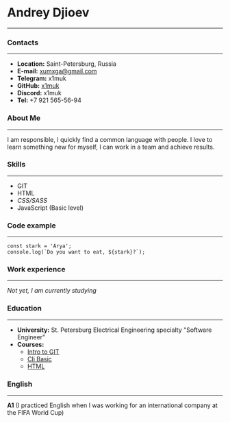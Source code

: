 
# Andrey Djioev


********************


### Contacts
********************
* **Location:** Saint-Petersburg, Russia
* **E-mail:** xumxga@gmail.com
* **Telegram:** x1muk
* **GitHub:** [x1muk](https://github.com/x1muk)
* **Discord:** x1muk
* **Tel:** +7 921 565-56-94


### About Me
********************
I am responsible, I quickly find a common language with people. 
I love to learn something new for myself, I can work in a team and achieve results.


### Skills
********************
* GIT
* HTML
* *CSS/SASS*
* JavaScript (Basic level)


### Code example
********************
```
const stark = 'Arya';
console.log(`Do you want to eat, ${stark}?`);
```


### Work experience
********************
*Not yet, I am currently studying*


### Education
********************
* **University:** St. Petersburg Electrical Engineering specialty "Software Engineer"
* **Courses:**
    + [Intro to GIT](https://ru.hexlet.io/courses/intro_to_git)
    + [Cli Basic](https://ru.hexlet.io/courses/cli-basics)
    + [HTML](https://ru.code-basics.com/languages/html)

### English
********************
**A1** (I practiced English when I was working for an international company at the FIFA World Cup)
